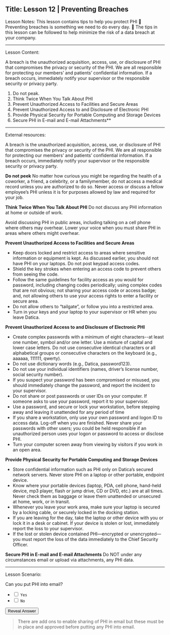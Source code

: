 
Title:
Lesson 12 | Preventing Breaches
---

Lesson Notes: This lesson contains tips to help you protect PHI
:dart: Preventing breaches is something we need to do every day.
:dart: The tips in this lesson can be followed to help minimize the risk of a data breach at your company.

---

Lesson Content:

A breach is the unauthorized acquisition, access, use, or disclosure of PHI that compromises the privacy or security of the PHI. We are all responsible for protecting our members’ and patients’ confidential information. If a breach occurs, immediately notify your supervisor or the responsible security or privacy party.

1. Do not peak.
2. Think Twice When You Talk About PHI
3. Prevent Unauthorized Access to Facilities and Secure Areas
4. Prevent Unauthorized Access to and Disclosure of Electronic PHI
5. Provide Physical Security for Portable Computing and Storage Devices
6. Secure PHI in E-mail and E-mail Attachments** 
---

External resources:

A breach is the unauthorized acquisition, access, use, or disclosure of PHI that compromises the privacy or security of the PHI. We are all responsible for protecting our members’ and patients’ confidential information. If a breach occurs, immediately notify your supervisor or the responsible security or privacy party.

**Do not peek**
No matter how curious you might be regarding the health of a coworker, a friend, a celebrity, or a familymember, do not access a medical record unless you are authorized to do so.
Never access or discuss a fellow employee’s PHI unless it is for purposes allowed by law and required for your job.

**Think Twice When You Talk About PHI**
Do not discuss any PHI information at home or outside of work.

Avoid discussing PHI in public areas, including talking on a cell phone where others may overhear. Lower your voice when you must share PHI in areas where others might overhear.

**Prevent Unauthorized Access to Facilities and Secure Areas**

- Keep doors locked and restrict access to areas where sensitive information or equipment is kept. As discussed earlier, you should not have PHI on your laptops. Do not post keypad access codes.
- Shield the key strokes when entering an access code to prevent others from seeing the code.
- Follow the same guidelines for facility access as you would for password, including changing codes periodically; using complex codes that are not obvious; not sharing your access code or access badge; and, not allowing others to use your access rights to enter a facility or secure area.
- Do not allow others to “tailgate”, or follow you into a restricted area.
- Turn in your keys and your laptop to your supervisor or HR when you leave Datica.

**Prevent Unauthorized Access to and Disclosure of Electronic PHI**
- Create complex passwords with a minimum of eight characters--at least one number, symbol and/or one letter. Use a mixture of capital and lower case letters. Do not use consecutive identical characters or all alphabetical groups or consecutive characters on the keyboard (e.g., aaaaaa, 111111, qwerty).
- Do not use dictionary words (e.g., Datica, password123).
- Do not use your individual identifiers (names, driver’s license number, social security number).
- If you suspect your password has been compromised or misused, you should immediately change the password, and report the incident to your supervisor.
- Do not share or post passwords or user IDs on your computer. If someone asks to use your password, report it to your supervisor.
- Use a password, and secure or lock your workstation, before stepping away and leaving it unattended for any period of time
- If you share a workstation, only use your own password and logon ID to access data. Log-off when you are finished. Never share your passwords with other users; you could be held responsible if an unauthorized person uses your logon or password to access or disclose PHI.
- Turn your computer screen away from viewing by visitors if you work in an open area.

**Provide Physical Security for Portable Computing and Storage Devices**

- Store confidential information such as PHI only on Datica’s secured network servers. Never store PHI on a laptop or other portable, endpoint device.
- Know where your portable devices (laptop, PDA, cell phone, hand-held device, mp3 player, flash or jump drive, CD or DVD, etc.) are at all times. Never check them as baggage or leave them unattended or unsecured at home, work, or in transit.
- Whenever you leave your work area, make sure your laptop is secured by a locking cable, or securely locked in the docking station.
- If you are leaving for the day, take the laptop or other device with you or lock it in a desk or cabinet. If your device is stolen or lost, immediately report the loss to your supervisor.
- If the lost or stolen device contained PHI—encrypted or unencrypted—you must report the loss of the data immediately to the Chief Security Officer.

**Secure PHI in E-mail and E-mail Attachments**
Do NOT under any circumstances email or upload via attachments, any PHI data.

---

Lesson Scenario:

Can you put PHI into email?
- <input type="checkbox"> `Yes`
- <input type="checkbox"> `No`

<div class="reveal-answer">
	<button class="button">Reveal Answer</button>
	<blockquote><p>There are add ons to enable sharing of PHI in email but these must be in place and approved before putting any PHI into email.</p></blockquote>
</div>


